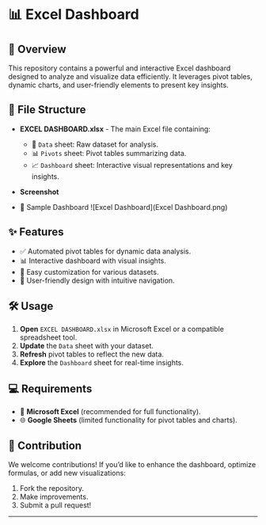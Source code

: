 # 📊 Excel Dashboard

## 🚀 Overview

This repository contains a powerful and interactive Excel dashboard designed to analyze and visualize data efficiently. It leverages pivot tables, dynamic charts, and user-friendly elements to present key insights.

## 📂 File Structure

- **EXCEL DASHBOARD.xlsx** - The main Excel file containing:
  - 📜 `Data` sheet: Raw dataset for analysis.
  - 📊 `Pivots` sheet: Pivot tables summarizing data.
  - 📈 `Dashboard` sheet: Interactive visual representations and key insights.
 
 - **Screenshot**
 - 📸 Sample Dashboard
![Excel Dashboard](Excel Dashboard.png)

## ✨ Features

- ✅ Automated pivot tables for dynamic data analysis.
- 📊 Interactive dashboard with visual insights.
- 🔄 Easy customization for various datasets.
- 📌 User-friendly design with intuitive navigation.

## 🛠️ Usage

1. **Open** `EXCEL DASHBOARD.xlsx` in Microsoft Excel or a compatible spreadsheet tool.
2. **Update** the `Data` sheet with your dataset.
3. **Refresh** pivot tables to reflect the new data.
4. **Explore** the `Dashboard` sheet for real-time insights.

## 💻 Requirements

- 🏢 **Microsoft Excel** (recommended for full functionality).
- 🌐 **Google Sheets** (limited functionality for pivot tables and charts).

## 🤝 Contribution

We welcome contributions! If you’d like to enhance the dashboard, optimize formulas, or add new visualizations:

1. Fork the repository.
2. Make improvements.
3. Submit a pull request!

---




